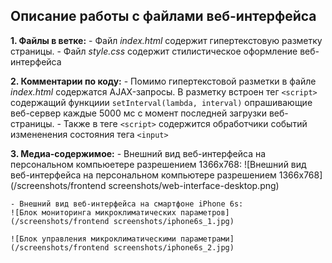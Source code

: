 ## Описание работы с файлами веб-интерфейса

**1. Файлы в ветке:**
    - Файл *index.html* содержит гипертекстовую разметку страницы. 
    - Файл *style.css* содержит стилистическое оформление веб-интерфейса

**2. Комментарии по коду:**
    - Помимо гипертекстовой разметки в файле *index.html* содержатся AJAX-запросы. В разметку встроен тег `<script>` содержащий функциии `setInterval(lambda, interval)` опрашивающие веб-сервер каждые 5000 мс с момент последней загрузки веб-страницы.
    - Также в теге `<script>` содержится обработчики событий измененения состояния тега `<input>`

**3. Медиа-содержимое:**
    - Внешний вид веб-интерфейса на персональном компьюетере разрешением 1366x768:
    ![Внешний вид веб-интерфейса на персональном компьютере разрешением 1366x768](/screenshots/frontend screenshots/web-interface-desktop.png)

    - Внешний вид веб-интерфейса на смартфоне iPhone 6s:
    ![Блок мониторинга микроклиматических параметров](/screenshots/frontend screenshots/iphone6s_1.jpg)

    ![Блок управления микроклиматическими параметрами](/screenshots/frontend screenshots/iphone6s_2.jpg)